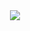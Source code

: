 <div align="center">
<a href='https://e-z.bio/✧'><img src="https://r2.e-z.host/d86d57de-bcad-4f1a-85b2-483f11ccecb8/ier10r3s.png" /></a>
</div>
